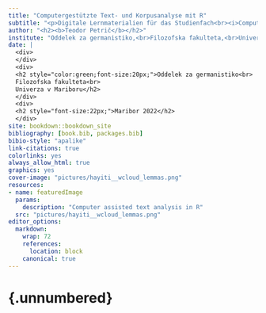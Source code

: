 ```yaml
---
title: "Computergestützte Text- und Korpusanalyse mit R"
subtitle: "<p>Digitale Lernmaterialien für das Studienfach<br><i>Computergestütze Text- und Korpusanalyse</i>\n\nE-učno gradivo<br>za predmet <i>Računalniško podprto delo z jezikovnim gradivom</i></p>"
author: "<h2><b>Teodor Petrič</b></h2>"
institute: "Oddelek za germanistiko,<br>Filozofska fakulteta,<br>Univerza v Mariboru"
date: |
  <div>
  </div>
  <div>
  <h2 style="color:green;font-size:20px;">Oddelek za germanistiko<br>
  Filozofska fakulteta<br>
  Univerza v Mariboru</h2>
  </div>
  <div>
  <h2 style="font-size:22px;">Maribor 2022</h2>
  </div>
site: bookdown::bookdown_site
bibliography: [book.bib, packages.bib]
bibio-style: "apalike"
link-citations: true
colorlinks: yes 
always_allow_html: true
graphics: yes 
cover-image: "pictures/hayiti__wcloud_lemmas.png" 
resources:
- name: featuredImage
  params:
    description: "Computer assisted text analysis in R"
  src: "pictures/hayiti__wcloud_lemmas.png" 
editor_options:
  markdown:
    wrap: 72
    references: 
      location: block
    canonical: true
---
```




#  {.unnumbered}

<script type="text/javascript">
title=document.getElementById('header');
title.innerHTML = '<img src="https://www.um.si/wp-content/themes/um_si/assets/images/logo.svg" alt="Univerza v Mariboru">' + title.innerHTML
</script>

<!-- <https://www.um.si/wp-content/themes/um_si/assets/images/logo.svg> -->
